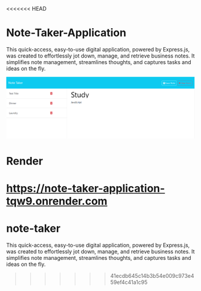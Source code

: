 <<<<<<< HEAD
# Note-Taker-Application
This quick-access, easy-to-use digital application, powered by Express.js, was created to effortlessly jot down, manage, and retrieve business notes. It simplifies note management, streamlines thoughts, and captures tasks and ideas on the fly.

![Add Notes](./images/addNotes.png)


# Render
https://note-taker-application-tqw9.onrender.com
=======
# note-taker
This quick-access, easy-to-use digital application, powered by Express.js, was created to effortlessly jot down, manage, and retrieve business notes. It simplifies note management, streamlines thoughts, and captures tasks and ideas on the fly.
>>>>>>> 41ecdb645c14b3b54e009c973e459ef4c41a1c95
